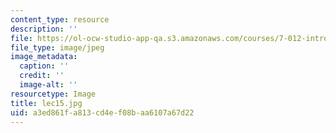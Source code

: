 ```yaml
---
content_type: resource
description: ''
file: https://ol-ocw-studio-app-qa.s3.amazonaws.com/courses/7-012-introduction-to-biology-fall-2004/a3ed861fa813cd4ef08baa6107a67d22_lec15.jpg
file_type: image/jpeg
image_metadata:
  caption: ''
  credit: ''
  image-alt: ''
resourcetype: Image
title: lec15.jpg
uid: a3ed861f-a813-cd4e-f08b-aa6107a67d22
---
```

